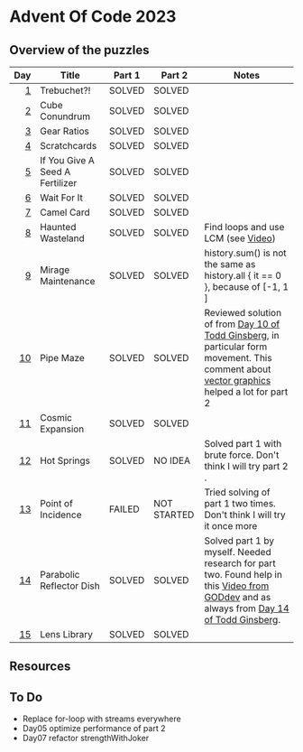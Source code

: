 # Advent Of Code 2023

## Overview of the puzzles

|  Day | Title                           | Part 1 | Part 2      | Notes                                                                                                                                          |
|-----:|---------------------------------|--------|-------------|------------------------------------------------------------------------------------------------------------------------------------------------|
|  [1] | Trebuchet?!                     | SOLVED | SOLVED      |                                                                                                                                                |
|  [2] | Cube Conundrum                  | SOLVED | SOLVED      |                                                                                                                                                |
|  [3] | Gear Ratios                     | SOLVED | SOLVED      |                                                                                                                                                |
|  [4] | Scratchcards                    | SOLVED | SOLVED      |                                                                                                                                                |
|  [5] | If You Give A Seed A Fertilizer | SOLVED | SOLVED      |                                                                                                                                                |
|  [6] | Wait For It                     | SOLVED | SOLVED      |                                                                                                                                                |
|  [7] | Camel Card                      | SOLVED | SOLVED      |                                                                                                                                                |
|  [8] | Haunted Wasteland               | SOLVED | SOLVED      | Find loops and use LCM (see [Video])                                                                                                           |
|  [9] | Mirage Maintenance              | SOLVED | SOLVED      | history.sum() is not the same as history.all { it == 0 }, because of [-1, 1 ]                                                                  |
| [10] | Pipe Maze                       | SOLVED | SOLVED      | Reviewed solution of from [Day 10 of Todd Ginsberg], in particular form movement. This comment about [vector graphics] helped a lot for part 2 |
| [11] | Cosmic Expansion                | SOLVED | SOLVED      |                                                                                                                                                |
| [12] | Hot Springs                     | SOLVED | NO IDEA     | Solved part 1 with brute force. Don't think I will try part 2          .                                                                       |
| [13] | Point of Incidence              | FAILED | NOT STARTED | Tried solving of part 1 two times. Don't think I will try it once more                                                                         |
| [14] | Parabolic Reflector Dish        | SOLVED | SOLVED      | Solved part 1 by myself. Needed research for part two. Found help in this [Video from GODdev] and as always from [Day 14 of Todd Ginsberg].    |
| [15] | Lens Library                    | SOLVED | SOLVED      |                                                                                                                                                |   

## Resources

## To Do
* Replace for-loop with streams everywhere
* Day05 optimize performance of part 2
* Day07 refactor strengthWithJoker


[1]: src/main/kotlin/Day01.kt
[2]: src/main/kotlin/Day02.kt
[3]: src/main/kotlin/Day03.kt
[4]: src/main/kotlin/Day04.kt
[5]: src/main/kotlin/Day05.kt
[6]: src/main/kotlin/Day06.kt
[7]: src/main/kotlin/Day07.kt
[8]: src/main/kotlin/Day08.kt
[9]: src/main/kotlin/Day09.kt
[10]: src/main/kotlin/Day10.kt
[11]: src/main/kotlin/Day11.kt
[12]: src/main/kotlin/Day12.kt
[13]: src/main/kotlin/Day13.kt
[14]: src/main/kotlin/Day14.kt

[15]: src/main/kotlin/Day15.kt

[Video]: https://www.youtube.com/watch?v=UFa236NO4TU
[vector graphics]: https://www.reddit.com/r/adventofcode/comments/18fgddy/2023_day_10_part_2_using_a_rendering_algorithm_to/
[Day 10 of Todd Ginsberg]: https://todd.ginsberg.com/post/advent-of-code/2023/day10/
[Day 14 of Todd Ginsberg]: https://todd.ginsberg.com/post/advent-of-code/2023/day14/
[Video from GODdev]: https://www.youtube.com/watch?v=hxC3MmhyUDM
